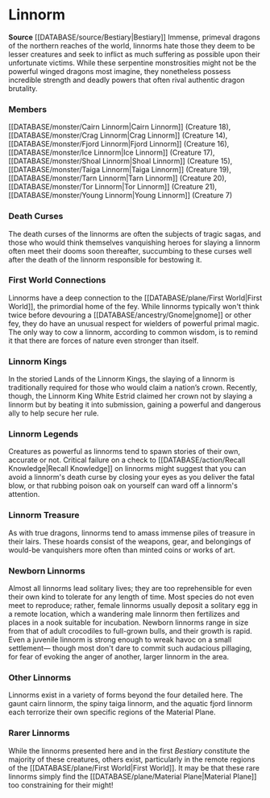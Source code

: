 ﻿---
creature_family: Linnorm
id: '69'
name: Linnorm
rarity: Common
source: '[[DATABASE/source/Bestiary|Bestiary]]'
type: Creature Family

---
# Linnorm

**Source** [[DATABASE/source/Bestiary|Bestiary]]
Immense, primeval dragons of the northern reaches of the world, linnorms hate those they deem to be lesser creatures and seek to inflict as much suffering as possible upon their unfortunate victims. While these serpentine monstrosities might not be the powerful winged dragons most imagine, they nonetheless possess incredible strength and deadly powers that often rival authentic dragon brutality.

### Members

[[DATABASE/monster/Cairn Linnorm|Cairn Linnorm]] (Creature 18), [[DATABASE/monster/Crag Linnorm|Crag Linnorm]] (Creature 14), [[DATABASE/monster/Fjord Linnorm|Fjord Linnorm]] (Creature 16), [[DATABASE/monster/Ice Linnorm|Ice Linnorm]] (Creature 17), [[DATABASE/monster/Shoal Linnorm|Shoal Linnorm]] (Creature 15), [[DATABASE/monster/Taiga Linnorm|Taiga Linnorm]] (Creature 19), [[DATABASE/monster/Tarn Linnorm|Tarn Linnorm]] (Creature 20), [[DATABASE/monster/Tor Linnorm|Tor Linnorm]] (Creature 21), [[DATABASE/monster/Young Linnorm|Young Linnorm]] (Creature 7)

###  Death Curses

The death curses of the linnorms are often the subjects of tragic sagas, and those who would think themselves vanquishing heroes for slaying a linnorm often meet their dooms soon thereafter, succumbing to these curses well after the death of the linnorm responsible for bestowing it.

###  First World Connections

Linnorms have a deep connection to the [[DATABASE/plane/First World|First World]], the primordial home of the fey. While linnorms typically won't think twice before devouring a [[DATABASE/ancestry/Gnome|gnome]] or other fey, they do have an unusual respect for wielders of powerful primal magic. The only way to cow a linnorm, according to common wisdom, is to remind it that there are forces of nature even stronger than itself.

###  Linnorm Kings

In the storied Lands of the Linnorm Kings, the slaying of a linnorm is traditionally required for those who would claim a nation’s crown. Recently, though, the Linnorm King White Estrid claimed her crown not by slaying a linnorm but by beating it into submission, gaining a powerful and dangerous ally to help secure her rule.

###  Linnorm Legends

Creatures as powerful as linnorms tend to spawn stories of their own, accurate or not. Critical failure on a check to [[DATABASE/action/Recall Knowledge|Recall Knowledge]] on linnorms might suggest that you can avoid a linnorm's death curse by closing your eyes as you deliver the fatal blow, or that rubbing poison oak on yourself can ward off a linnorm's attention.

###  Linnorm Treasure

As with true dragons, linnorms tend to amass immense piles of treasure in their lairs. These hoards consist of the weapons, gear, and belongings of would-be vanquishers more often than minted coins or works of art.

###  Newborn Linnorms

Almost all linnorms lead solitary lives; they are too reprehensible for even their own kind to tolerate for any length of time. Most species do not even meet to reproduce; rather, female linnorms usually deposit a solitary egg in a remote location, which a wandering male linnorm then fertilizes and places in a nook suitable for incubation. Newborn linnorms range in size from that of adult crocodiles to full-grown bulls, and their growth is rapid. Even a juvenile linnorm is strong enough to wreak havoc on a small settlement— though most don't dare to commit such audacious pillaging, for fear of evoking the anger of another, larger linnorm in the area.

###  Other Linnorms

Linnorms exist in a variety of forms beyond the four detailed here. The gaunt cairn linnorm, the spiny taiga linnorm, and the aquatic fjord linnorm each terrorize their own specific regions of the Material Plane.

###  Rarer Linnorms

While the linnorms presented here and in the first _Bestiary_ constitute the majority of these creatures, others exist, particularly in the remote regions of the [[DATABASE/plane/First World|First World]]. It may be that these rare linnorms simply find the [[DATABASE/plane/Material Plane|Material Plane]] too constraining for their might!